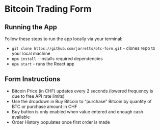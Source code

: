 # Bitcoin Trading Form

## Running the App

Follow these steps to run the app locally via your terminal:
- ```git clone https://github.com/jarretts/btc-form.git``` - clones repo to your local machine
- ```npm install``` - installs required dependencies
- ```npm start``` - runs the React app

## Form Instructions

- Bitcoin Price (in CHF) updates every 2 seconds (lowered frequency is due to free API rate limits)
- Use the dropdown in Buy Bitcoin to "purchase" Bitcoin by quantity of BTC or purchase amount in CHF
- Buy button is only enabled when value entered and enough cash available
- Order History populates once first order is made
